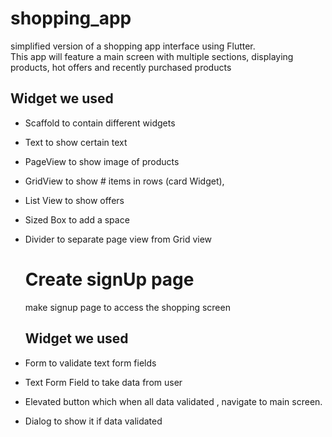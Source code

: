 # shopping_app
simplified version of a shopping app interface using Flutter. </br>
This app will feature a main screen with multiple sections, displaying products, hot offers and recently purchased  products
## Widget we used 
- Scaffold to contain different widgets
- Text to show certain text
- PageView to show image of products
- GridView to show # items in rows (card Widget),
- List View to show offers
- Sized Box to add a space
- Divider to separate page view from Grid view

  #  Create signUp page
  make signup page to access the shopping screen
  ## Widget we used 
- Form to validate text form fields
- Text Form Field to take data from user
- Elevated button  which when all data validated , navigate to main screen.
- Dialog to show it if data validated
  
  
  
